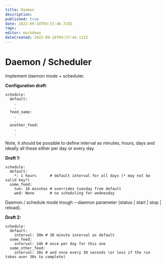 ```yaml
---
title: Daemon
description: 
published: true
date: 2022-09-18T04:57:46.719Z
tags: 
editor: markdown
dateCreated: 2022-09-18T04:57:44.113Z
---
```


# Daemon / Scheduler
Implement daemon mode + scheduler.

**Configuration draft**:

```
schedule:
  default:
    .
    .
  feed_name:
    .
    .
  another_feed:
    .
    .
```

Note, it should be possible to define interval as minutes, hours, days and ideally all these either per day or every day.

**Draft 1:**

```
schedule:
  default:
    *: 1 hours      # default interval for all days (* may not be valid key?)
  some_feed:
    tue: 10 minutes # overrides tuesday from default
    wed: None       # no scheduling for wednesday
```

Daemon / schedule mode trough --daemon parameter (status | start | stop | reload).

**Draft 2:**

```
schedule:
  default:
    interval: 30m # 30 minute interval as default
  some_feed:
    interval: 24h # once per day for this one
  some_other_feed:
    interval: 30s # and once every 30 seconds (or less if the run takes over 30s to complete)
```